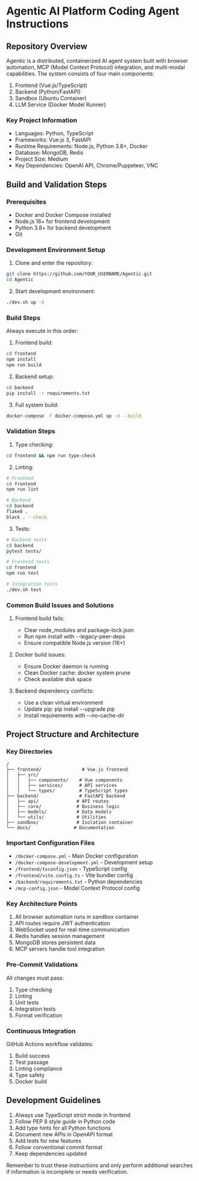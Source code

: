 # Agentic AI Platform Coding Agent Instructions

## Repository Overview

Agentic is a distributed, containerized AI agent system built with browser automation, MCP (Model Context Protocol) integration, and multi-modal capabilities. The system consists of four main components:

1. Frontend (Vue.js/TypeScript)
2. Backend (Python/FastAPI) 
3. Sandbox (Ubuntu Container)
4. LLM Service (Docker Model Runner)

### Key Project Information
- Languages: Python, TypeScript
- Frameworks: Vue.js 3, FastAPI
- Runtime Requirements: Node.js, Python 3.8+, Docker
- Database: MongoDB, Redis
- Project Size: Medium
- Key Dependencies: OpenAI API, Chrome/Puppeteer, VNC

## Build and Validation Steps

### Prerequisites
- Docker and Docker Compose installed
- Node.js 16+ for frontend development
- Python 3.8+ for backend development
- Git

### Development Environment Setup
1. Clone and enter the repository:
```bash
git clone https://github.com/YOUR_USERNAME/Agentic.git
cd Agentic
```

2. Start development environment:
```bash
./dev.sh up -d
```

### Build Steps
Always execute in this order:

1. Frontend build:
```bash
cd frontend
npm install
npm run build
```

2. Backend setup:
```bash
cd backend
pip install -r requirements.txt
```

3. Full system build:
```bash
docker-compose -f docker-compose.yml up -d --build
```

### Validation Steps

1. Type checking:
```bash
cd frontend && npm run type-check
```

2. Linting:
```bash
# Frontend
cd frontend
npm run lint

# Backend 
cd backend
flake8 .
black . --check
```

3. Tests:
```bash
# Backend tests
cd backend
pytest tests/

# Frontend tests 
cd frontend
npm run test

# Integration tests
./dev.sh test
```

### Common Build Issues and Solutions

1. Frontend build fails:
   - Clear node_modules and package-lock.json
   - Run npm install with --legacy-peer-deps
   - Ensure compatible Node.js version (16+)

2. Docker build issues:
   - Ensure Docker daemon is running
   - Clean Docker cache: docker system prune
   - Check available disk space

3. Backend dependency conflicts:
   - Use a clean virtual environment
   - Update pip: pip install --upgrade pip
   - Install requirements with --no-cache-dir

## Project Structure and Architecture

### Key Directories
```
/
├── frontend/               # Vue.js frontend
│   ├── src/
│   │   ├── components/    # Vue components
│   │   ├── services/      # API services
│   │   └── types/         # TypeScript types
├── backend/               # FastAPI backend
│   ├── api/              # API routes
│   ├── core/             # Business logic
│   ├── models/           # Data models
│   └── utils/            # Utilities
├── sandbox/              # Isolation container
└── docs/                # Documentation
```

### Important Configuration Files
- `/docker-compose.yml` - Main Docker configuration
- `/docker-compose-development.yml` - Development setup
- `/frontend/tsconfig.json` - TypeScript config
- `/frontend/vite.config.ts` - Vite bundler config
- `/backend/requirements.txt` - Python dependencies
- `/mcp-config.json` - Model Context Protocol config

### Key Architecture Points
1. All browser automation runs in sandbox container
2. API routes require JWT authentication
3. WebSocket used for real-time communication
4. Redis handles session management
5. MongoDB stores persistent data
6. MCP servers handle tool integration

### Pre-Commit Validations
All changes must pass:
1. Type checking
2. Linting
3. Unit tests
4. Integration tests
5. Format verification

### Continuous Integration
GitHub Actions workflow validates:
1. Build success
2. Test passage
3. Linting compliance
4. Type safety
5. Docker build

## Development Guidelines

1. Always use TypeScript strict mode in frontend
2. Follow PEP 8 style guide in Python code
3. Add type hints for all Python functions
4. Document new APIs in OpenAPI format
5. Add tests for new features
6. Follow conventional commit format
7. Keep dependencies updated

Remember to trust these instructions and only perform additional searches if information is incomplete or needs verification.

